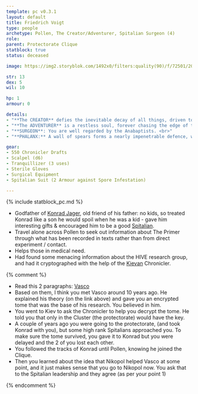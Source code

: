 ```yaml
---
template: pc v0.3.1
layout: default
title: Friedrich Voigt
type: people
archetype: Pollen, The Creator/Adventurer, Spitalian Surgeon (4)
role: 
parent: Protectorate Clique
statblock: true
status: deceased

image: https://img2.storyblok.com/1492x0/filters:quality(90)/f/72501/2000x2000/4c8266b342/icons-spitaians-carmino-ferro.jpg

str: 13
dex: 5
wil: 10

hp: 1
armour: 0

details:
- "**The CREATOR** defies the inevitable decay of all things, driven to craft enduring monuments that preserve their name and legacy against the sands of time. They work tirelessly to master the grandest challenges, whether building monoliths, fortifying villages, or rekindling the Stream, each creation a testament to their worth. **What compels you to keep building when the world itself seems intent on erasing everything?**"
- "**The ADVENTURER** is a restless soul, forever chasing the edge of the map and the thrill of the unknown, where fear is not an enemy but a trusted ally. For them, the dull weight of routine is a death knell, and only in the shadow of forgotten ruins and the depths of uncharted passages do they feel alive. **What drives you forward when the ruins are silent and the darkness offers no answers?**"
- "**SURGEON**: You are well regarded by the Anabaptists. <br>"
- "**PHALANX:** A wall of spears forms a nearly impenetrable defence, with each point aimed at the enemy. Standing shoulder to shoulder, the Spitalian joins the line, ready to draw attacks toward himself to protect his comrades. As the phalanx strengthens, any foe foolish enough to charge risks impaling themselves on their deadly formation. *Requires 2+ close allies. Your opponent is impaired if they try to attack the formation in melee.*"

gear:
- 550 Chronicler Drafts
- Scalpel (d6)
- Tranquillizer (3 uses)
- Sterile Gloves
- Surgical Equipment
- Spitalian Suit (2 Armour against Spore Infestation)

---
```


{% include statblock_pc.md %}

- Godfather of [Konrad Jager](KonradJager.md), old friend of his father: no kids, so treated Konrad like a son he would spoil when he was a kid - gave him interesting gifts & encouraged him to be a good [Spitalian](../../systems/backgrounds/spitalians.md).
- Travel alone across Pollen to seek out information about The Primer through what has been recorded in texts rather than from direct experiment / contact.
- Helps those in medical need.
- Had found some menacing information about the HIVE research group, and had it cryptographed with the help of the [Kievan](../../locations/Kiev.md) Chronicler.


{% comment %}

- Read this 2 paragraphs: [Vasco](https://degenesis.com/world/bio/spitalians/vasco "https://degenesis.com/world/bio/spitalians/vasco")
- Based on them, I think you met Vasco around 10 years ago. He explained his theory (on the link above) and gave you an encrypted tome that was the base of his research. You believed in him.
- You went to Kiev to ask the Chronicler to help you decrypt the tome. He told you that only in the Cluster (the protectorate) would have the key.
- A couple of years ago you were going to the protectorate, (and took Konrad with you), but some high rank Spitalians approached you. To make sure the tome survived, you gave it to Konrad but you were delayed and the 2 of you lost each other.
- You followed the tracks of Konrad until Pollen, knowing he joined the Clique.
- Then you learned about the idea that Nikopol helped Vasco at some point, and it just makes sense that you go to Nikopol now. You ask that to the Spitalian leadership and they agree (as per your point 1)

{% endcomment %}

